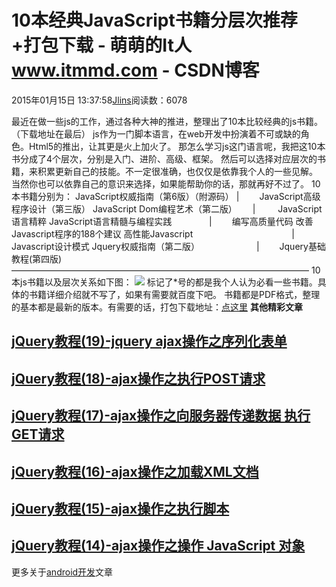 
# 10本经典JavaScript书籍分层次推荐+打包下载 - 萌萌的It人 www.itmmd.com - CSDN博客


2015年01月15日 13:37:58[Jlins](https://me.csdn.net/dyllove98)阅读数：6078



最近在做一些js的工作，通过各种大神的推进，整理出了10本比较经典的js书籍。（下载地址在最后）
js作为一门脚本语言，在web开发中扮演着不可或缺的角色。Html5的推出，让其更是火上加火了。
那怎么学习js这门语言呢，我把这10本书分成了4个层次，分别是入门、进阶、高级、框架。
然后可以选择对应层次的书籍，来积累更新自己的技能。不一定很准确，也仅仅是依靠我个人的一些见解。
当然你也可以依靠自己的意识来选择，如果能帮助你的话，那就再好不过了。
10本书籍分别为：
JavaScript权威指南（第6版）（附源码） |  　　JavaScript高级程序设计（第三版）
JavaScript Dom编程艺术（第二版）　　 | 　　 JavaScript语言精粹
JavaScript语言精髓与编程实践　　　　   |　　  编写高质量代码 改善Javascript程序的188个建议
高性能Javascript　　　　　　　　　　　 |　　 Javascript设计模式
Jquery权威指南（第二版）　　　　　　　|　　 Jquery基础教程(第四版)
——————————————————————————————————
10本js书籍以及层次关系如下图：
![](http://images.cnitblog.com/blog/713914/201501/151007330429817.jpg)
标记了*号的都是我个人认为必看一些书籍。具体的书籍详细介绍就不写了，如果有需要就百度下吧。
书籍都是PDF格式，整理的基本都是最新的版本。有需要的话，打包下载地址：[点这里](http://www.xiaomengku.com/album?id=27)
**其他精彩文章**
## [jQuery教程(19)-jquery ajax操作之序列化表单](http://www.itmmd.com/201501/497.html)
## [jQuery教程(18)-ajax操作之执行POST请求](http://www.itmmd.com/201501/496.html)
## [jQuery教程(17)-ajax操作之向服务器传递数据 执行GET请求](http://www.itmmd.com/201501/493.html)
## [jQuery教程(16)-ajax操作之加载XML文档](http://www.itmmd.com/201501/492.html)
## [jQuery教程(15)-ajax操作之执行脚本](http://www.itmmd.com/201501/491.html)

## [jQuery教程(14)-ajax操作之操作 JavaScript 对象](http://www.itmmd.com/201501/490.html)

更多关于[android开发](http://www.itmmd.com/mobile.html)文章


